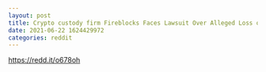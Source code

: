 ```yaml
--- 
layout: post 
title: Crypto custody firm Fireblocks Faces Lawsuit Over Alleged Loss of $71 Million In Ethereum 
date: 2021-06-22 1624429972 
categories: reddit 
--- 
```

https://redd.it/o678oh